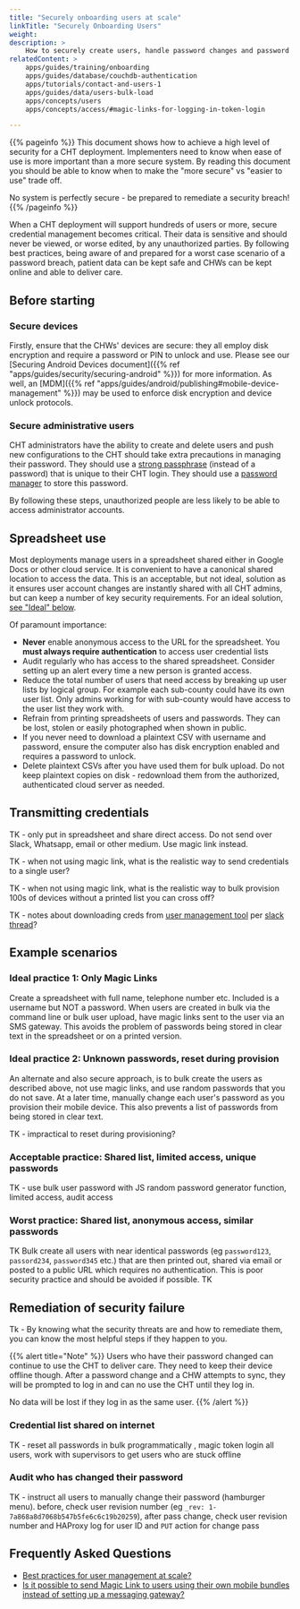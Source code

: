 ```yaml
---
title: "Securely onboarding users at scale"
linkTitle: "Securely Onboarding Users"
weight:
description: >
    How to securely create users, handle password changes and password breaches
relatedContent: >
    apps/guides/training/onboarding
    apps/guides/database/couchdb-authentication
    apps/tutorials/contact-and-users-1
    apps/guides/data/users-bulk-load
    apps/concepts/users
    apps/concepts/access/#magic-links-for-logging-in-token-login

---
```


{{% pageinfo %}}
This document shows how to achieve a high level of security for a CHT deployment. Implementers need to know when ease of use is more important than a more secure system. By reading this document you should be able to know when to make the "more secure" vs "easier to use" trade off. 

No system is perfectly secure - be prepared to remediate a security breach!
{{% /pageinfo %}}

When a CHT deployment will support hundreds of users or more, secure credential management becomes critical. Their data is sensitive and should never be viewed, or worse edited, by any unauthorized parties. By following best practices, being aware of and prepared for a worst case scenario of a password breach, patient data can be kept safe and CHWs can be kept online and able to deliver care.

## Before starting

### Secure devices

Firstly, ensure that the CHWs' devices are secure: they all employ disk encryption and require a password or PIN to unlock and use. Please see our [Securing Android Devices document]({{% ref "apps/guides/security/securing-android" %}}) for more information. As well, an [MDM]({{% ref "apps/guides/android/publishing#mobile-device-management" %}}) may be used to enforce disk encryption and device unlock protocols.

### Secure administrative users

CHT administrators have the ability to create and delete users and push new configurations to the CHT should take extra precautions in managing their password. They should use a [strong passphrase](https://en.wikipedia.org/wiki/Passphrase) (instead of a password) that is unique to their CHT login. They should use a [password manager](https://en.wikipedia.org/wiki/Password_manager) to store this password. 

By following these steps, unauthorized people are less likely to be able to access administrator accounts. 

## Spreadsheet use

Most deployments manage users in a spreadsheet shared either in Google Docs or other cloud service. It is convenient to have a canonical shared location to access the data. This is an acceptable, but not ideal, solution as it ensures user account changes are instantly shared with all CHT admins, but can keep a number of key security requirements. For an ideal solution, [see "Ideal" below](#ideal-1-only-magic-links).

Of paramount importance:

* **Never** enable anonymous access to the URL for the spreadsheet. You **must always require authentication** to access user credential lists
* Audit regularly who has access to the shared spreadsheet. Consider setting up an alert every time a new person is granted access.
* Reduce the total number of users that need access by breaking up user lists by logical group. For example each sub-county could have its own user list. Only admins working for with sub-county would have access to the user list they work with.
* Refrain from printing spreadsheets of users and passwords. They can be lost, stolen or easily photographed when shown in public.
* If you never need to download a plaintext CSV with username and password, ensure the computer also has disk encryption enabled and requires a password to unlock.
* Delete plaintext CSVs after you have used them for bulk upload. Do not keep plaintext copies on disk - redownload them from the authorized, authenticated cloud server as needed.

## Transmitting credentials

TK - only put in spreadsheet and share direct access. Do not send over Slack, Whatsapp, email or other medium. Use magic link instead.

TK - when not using magic link, what is the realistic way to send credentials to a single user? 

TK - when not using magic link, what is the realistic way to bulk provision 100s of devices without a printed list you can cross off? 

TK - notes about downloading creds from [user management tool](https://github.com/medic/cht-user-management/) per [slack thread](https://medic.slack.com/archives/CHYAGKHN2/p1706744894943699?thread_ts=1706728984.849139&cid=CHYAGKHN2)? 

## Example scenarios

### Ideal practice 1: Only Magic Links

Create a spreadsheet with full name, telephone number etc. Included is a username but NOT a password. When users are created in bulk via the command line or bulk user upload, have magic links sent to the user via an SMS gateway. This avoids the problem of passwords being stored in clear text in the spreadsheet or on a printed version.

### Ideal practice 2: Unknown passwords, reset during provision

An alternate and also secure approach, is to bulk create the users as described above, not use magic links, and use random passwords that you do not save. At a later time, manually change each user's password as you provision their mobile device. This also prevents a list of passwords from being stored in clear text.

TK - impractical to reset during provisioning? 

### Acceptable practice: Shared list, limited access, unique passwords

TK - use bulk user password with JS random password generator function, limited access, audit access

### Worst practice: Shared list, anonymous access, similar passwords

TK Bulk create all users with near identical passwords (eg `password123`, `passord234`, `password345` etc.) that are then printed out, shared via email or posted to a public URL which requires no authentication. This is poor security practice and should be avoided if possible. TK

## Remediation of security failure

Tk - By knowing what the security threats are and how to remediate them, you can know the most helpful steps if they happen to you. 

{{% alert title="Note" %}}
Users who have their password changed can continue to use the CHT to deliver care.  They need to keep their device offline though. After a password change and a CHW attempts to sync, they will be prompted to log in and can no use the CHT until they log in.

No data will be lost if they log in as the same user.
{{% /alert %}}

### Credential list shared on internet

TK - reset all passwords in bulk programmatically , magic token login all users, work with supervisors to get users who are stuck offline

### Audit who has changed their password

TK - instruct all users to manually change their password (hamburger menu). before, check user revision number (eg `_rev: 1-7a868a8d7068b547b5fe6c6c19b20259`), after pass change, check user revision number and HAProxy log for user ID and `PUT` action for change pass

## Frequently Asked Questions

- [Best practices for user management at scale?](https://forum.communityhealthtoolkit.org/t/best-practices-for-user-management-at-scale/1668/1)
- [Is it possible to send Magic Link to users using their own mobile bundles instead of setting up a messaging gateway?](https://forum.communityhealthtoolkit.org/t/send-magic-link-via-mobile-bundle/2760/2)
